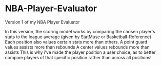 # NBA-Player-Evaluator
Version 1 of my NBA Player Evaluator


In this version, the scoring model works by comparing the chosen player's stats to the league average (given by StatMuse or Basketball-Reference)
Each position also values certain stats more than others.
  A point guard values assists more than rebounds
  A center values rebounds more than assists
This is why i've made the player position a user choice, as to better compare players of that specific position rather than across all positions!
